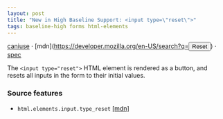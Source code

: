 ```yaml
---
layout: post
title: "New in High Baseline Support: <input type=\"reset\">"
tags: baseline-high forms html-elements
---
```


[caniuse](https://caniuse.com/?search=input-reset) · [mdn](https://developer.mozilla.org/en-US/search?q=<input type="reset">) · [spec](https://html.spec.whatwg.org/multipage/input.html#reset-button-state-(type=reset))

The `<input type="reset">` HTML element is rendered as a button, and resets all inputs in the form to their initial values.

### Source features

- ``html.elements.input.type_reset`` [[mdn]](https://developer.mozilla.org/en-US/search?q=html.elements.input.type_reset)

